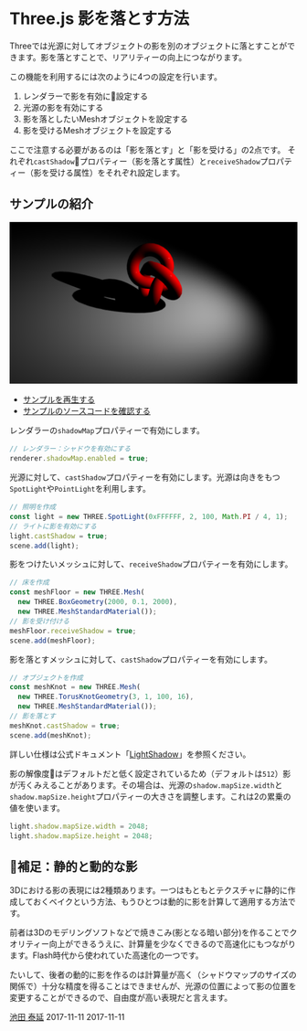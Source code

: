 # Three.js 影を落とす方法

Threeでは光源に対してオブジェクトの影を別のオブジェクトに落とすことができます。影を落とすことで、リアリティーの向上につながります。

この機能を利用するには次のように4つの設定を行います。 

1. レンダラーで影を有効に設定する 
2. 光源の影を有効にする 
3. 影を落としたいMeshオブジェクトを設定する
4. 影を受けるMeshオブジェクトを設定する

ここで注意する必要があるのは「影を落とす」と「影を受ける」の2点です。
それぞれ`castShadow`プロパティー（影を落とす属性）と`receiveShadow`プロパティー（影を受ける属性）をそれぞれ設定します。


## サンプルの紹介


![](../imgs/light_shadowmap.png)

- [サンプルを再生する](https://ics-creative.github.io/tutorial-three/samples/light_shadowmap.html)
- [サンプルのソースコードを確認する](../samples/light_shadowmap.html)



レンダラーの`shadowMap`プロパティーで有効にします。

```js
// レンダラー：シャドウを有効にする
renderer.shadowMap.enabled = true;
```

光源に対して、`castShadow`プロパティーを有効にします。光源は向きをもつ`SpotLight`や`PointLight`を利用します。

```js
// 照明を作成
const light = new THREE.SpotLight(0xFFFFFF, 2, 100, Math.PI / 4, 1);
// ライトに影を有効にする
light.castShadow = true;
scene.add(light);
```


影をつけたいメッシュに対して、`receiveShadow`プロパティーを有効にします。

```js
// 床を作成
const meshFloor = new THREE.Mesh(
  new THREE.BoxGeometry(2000, 0.1, 2000),
  new THREE.MeshStandardMaterial());
// 影を受け付ける
meshFloor.receiveShadow = true;
scene.add(meshFloor);
```

影を落とすメッシュに対して、`castShadow`プロパティーを有効にします。

```js
// オブジェクトを作成
const meshKnot = new THREE.Mesh(
  new THREE.TorusKnotGeometry(3, 1, 100, 16),
  new THREE.MeshStandardMaterial());
// 影を落とす
meshKnot.castShadow = true;
scene.add(meshKnot);
```



詳しい仕様は公式ドキュメント「[LightShadow](https://threejs.org/docs/#api/lights/shadows/LightShadow)」を参照ください。


影の解像度はデフォルトだと低く設定されているため（デフォルトは`512`）影が汚くみえることがあります。その場合は、光源の`shadow.mapSize.width`と`shadow.mapSize.height`プロパティーの大きさを調整します。これは2の累乗の値を使います。

```js
light.shadow.mapSize.width = 2048;
light.shadow.mapSize.height = 2048;
```

## 補足：静的と動的な影

3Dにおける影の表現には2種類あります。一つはもともとテクスチャに静的に作成しておくベイクという方法、もうひとつは動的に影を計算して適用する方法です。

前者は3Dのモデリングソフトなどで焼きこみ(影となる暗い部分)を作ることでクオリティー向上ができるうえに、計算量を少なくできるので高速化にもつながります。Flash時代から使われていた高速化の一つです。

たいして、後者の動的に影を作るのは計算量が高く（シャドウマップのサイズの関係で）十分な精度を得ることはできませんが、光源の位置によって影の位置を変更することができるので、自由度が高い表現だと言えます。 



<article-author>[池田 泰延](https://twitter.com/clockmaker)</article-author>
<article-date-published>2017-11-11</article-date-published>
<article-date-modified>2017-11-11</article-date-modified>
